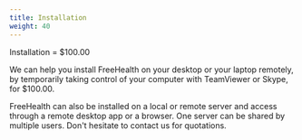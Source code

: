 ```yaml
---
title: Installation
weight: 40
---
```


Installation = $100.00

We can help you install FreeHealth on your desktop or your laptop remotely, by temporarily taking control of your computer with TeamViewer or Skype, for $100.00.

FreeHealth can also be installed on a local or remote server and access through a remote desktop app or a browser. One server can be shared by multiple users. Don't hesitate to contact us for quotations.
